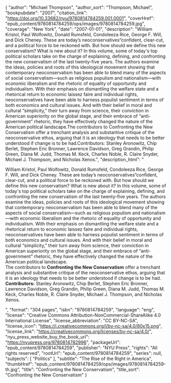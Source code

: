 {
  "author": "Michael Thompson",
  "author_sort": "Thompson, Michael",
  "bookpubdate": "2007",
  "citation_link": "https://doi.org/10.33682/nyu/9780814784259.001.0001",
  "coverHref": "epub_content/9780814784259/ops/images/9780814784259.jpg",
  "coverage": "New York",
  "date": "2007-01-01",
  "description": "William Kristol, Paul Wolfowitz, Donald Rumsfeld, Condoleeza Rice, George F. Will, and Dick Cheney. These are today&#8217;s neoconservatives&#8220;confident, clear-cut, and a political force to be reckoned with. But how should we define this new conservatism? What is new about it? In this volume, some of today's top political scholars take on the charge of explaining, defining, and confronting the new conservatism of the last twenty-five years. The authors examine the ideas, policies and roots of this ideological movement showing that contemporary neoconservatism has been able to blend many of the aspects of social conservatism&#8212;such as religious populism and nationalism&#8212;with economic liberalism and the rhetoric of equality of opportunity and individualism. With their emphasis on dismantling the welfare state and a rhetorical return to economic laissez faire and individual rights, neoconservatives have been able to harness populist sentiment in terms of both economics and cultural issues. And with their belief in moral and cultural &#8220;simplicity,&#8221; their turn away from science, their conviction in American superiority on the global stage, and their embrace of &#8220;anti-government&#8221; rhetoric, they have effectively changed the nature of the American political landscape.The contributors to Confronting the New Conservatism offer a trenchant analysis and substantive critique of the neoconservative ethos, arguing that it is an ideology that needs to be better understood if change is to be had.Contributors: Stanley Aronowitz, Chip Berlet, Stephen Eric Bronner, Lawrence Davidson, Greg Grandin, Philip Green, Diana M. Judd, Thomas M. Keck, Charles Noble, R. Claire Snyder, Michael J. Thompson, and Nicholas Xenos.",
  "description_html": "<p>William Kristol, Paul Wolfowitz, Donald Rumsfeld, Condoleeza Rice, George F. Will, and Dick Cheney. These are today&#8217;s neoconservatives&#8220;confident, clear-cut, and a political force to be reckoned with. But how should we define this new conservatism? What is new about it? In this volume, some of today's top political scholars take on the charge of explaining, defining, and confronting the new conservatism of the last twenty-five years. The authors examine the ideas, policies and roots of this ideological movement showing that contemporary neoconservatism has been able to blend many of the aspects of social conservatism&#8212;such as religious populism and nationalism&#8212;with economic liberalism and the rhetoric of equality of opportunity and individualism. With their emphasis on dismantling the welfare state and a rhetorical return to economic laissez faire and individual rights, neoconservatives have been able to harness populist sentiment in terms of both economics and cultural issues. And with their belief in moral and cultural &#8220;simplicity,&#8221; their turn away from science, their conviction in American superiority on the global stage, and their embrace of &#8220;anti-government&#8221; rhetoric, they have effectively changed the nature of the American political landscape.<br>The contributors to <b>Confronting the New Conservatism</b> offer a trenchant analysis and substantive critique of the neoconservative ethos, arguing that it is an ideology that needs to be better understood if change is to be had.<br><b>Contributors:</b> Stanley Aronowitz, Chip Berlet, Stephen Eric Bronner, Lawrence Davidson, Greg Grandin, Philip Green, Diana M. Judd, Thomas M. Keck, Charles Noble, R. Claire Snyder, Michael J. Thompson, and Nicholas Xenos.</p>",
  "format": "304 pages",
  "isbn": "9780814784259",
  "language": "eng",
  "license": "Creative Commons Attribution-NonCommercial-ShareAlike 4.0 International License",
  "license_abbreviation": "CC BY-NC-SA",
  "license_icon": "https://i.creativecommons.org/l/by-nc-sa/4.0/80x15.png",
  "license_link": "https://creativecommons.org/licenses/by-nc-sa/4.0/",
  "nyu_press_website_buy_the_book_url": "https://nyupress.org/9780814782996",
  "packageUrl": "epub_content/9780814784259",
  "publisher": "NYU Press",
  "rights": "All rights reserved",
  "rootUrl": "epub_content/9780814784259",
  "series": null,
  "subjects": [
    "Politics"
  ],
  "subtitle": "The Rise of the Right in America",
  "thumbHref": "epub_content/9780814784259/ops/images/9780814784259-th.jpg",
  "title": "Confronting the New Conservatism",
  "title_sort": "Confronting the New Conservatism"
}
